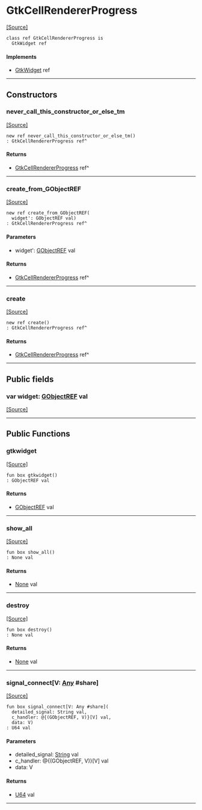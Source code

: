 # GtkCellRendererProgress
<span class="source-link">[[Source]](src/gtk3/GtkCellRendererProgress.md#L6)</span>
```pony
class ref GtkCellRendererProgress is
  GtkWidget ref
```

#### Implements

* [GtkWidget](gtk3-GtkWidget.md) ref

---

## Constructors

### never_call_this_constructor_or_else_tm
<span class="source-link">[[Source]](src/gtk3/GtkCellRendererProgress.md#L10)</span>


```pony
new ref never_call_this_constructor_or_else_tm()
: GtkCellRendererProgress ref^
```

#### Returns

* [GtkCellRendererProgress](gtk3-GtkCellRendererProgress.md) ref^

---

### create_from_GObjectREF
<span class="source-link">[[Source]](src/gtk3/GtkCellRendererProgress.md#L13)</span>


```pony
new ref create_from_GObjectREF(
  widget': GObjectREF val)
: GtkCellRendererProgress ref^
```
#### Parameters

*   widget': [GObjectREF](gtk3-..-gobject-GObjectREF.md) val

#### Returns

* [GtkCellRendererProgress](gtk3-GtkCellRendererProgress.md) ref^

---

### create
<span class="source-link">[[Source]](src/gtk3/GtkCellRendererProgress.md#L17)</span>


```pony
new ref create()
: GtkCellRendererProgress ref^
```

#### Returns

* [GtkCellRendererProgress](gtk3-GtkCellRendererProgress.md) ref^

---

## Public fields

### var widget: [GObjectREF](gtk3-..-gobject-GObjectREF.md) val
<span class="source-link">[[Source]](src/gtk3/GtkCellRendererProgress.md#L7)</span>



---

## Public Functions

### gtkwidget
<span class="source-link">[[Source]](src/gtk3/GtkCellRendererProgress.md#L9)</span>


```pony
fun box gtkwidget()
: GObjectREF val
```

#### Returns

* [GObjectREF](gtk3-..-gobject-GObjectREF.md) val

---

### show_all
<span class="source-link">[[Source]](src/gtk3/GtkWidget.md#L4)</span>


```pony
fun box show_all()
: None val
```

#### Returns

* [None](builtin-None.md) val

---

### destroy
<span class="source-link">[[Source]](src/gtk3/GtkWidget.md#L10)</span>


```pony
fun box destroy()
: None val
```

#### Returns

* [None](builtin-None.md) val

---

### signal_connect\[V: [Any](builtin-Any.md) #share\]
<span class="source-link">[[Source]](src/gtk3/GtkWidget.md#L13)</span>


```pony
fun box signal_connect[V: Any #share](
  detailed_signal: String val,
  c_handler: @{(GObjectREF, V)}[V] val,
  data: V)
: U64 val
```
#### Parameters

*   detailed_signal: [String](builtin-String.md) val
*   c_handler: @{(GObjectREF, V)}[V] val
*   data: V

#### Returns

* [U64](builtin-U64.md) val

---

